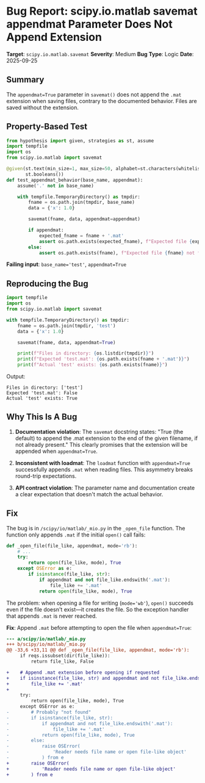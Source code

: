 # Bug Report: scipy.io.matlab savemat appendmat Parameter Does Not Append Extension

**Target**: `scipy.io.matlab.savemat`
**Severity**: Medium
**Bug Type**: Logic
**Date**: 2025-09-25

## Summary

The `appendmat=True` parameter in `savemat()` does not append the `.mat` extension when saving files, contrary to the documented behavior. Files are saved without the extension.

## Property-Based Test

```python
from hypothesis import given, strategies as st, assume
import tempfile
import os
from scipy.io.matlab import savemat

@given(st.text(min_size=1, max_size=50, alphabet=st.characters(whitelist_categories=('Lu', 'Ll'))),
       st.booleans())
def test_appendmat_behavior(base_name, appendmat):
    assume('.' not in base_name)

    with tempfile.TemporaryDirectory() as tmpdir:
        fname = os.path.join(tmpdir, base_name)
        data = {'x': 1.0}

        savemat(fname, data, appendmat=appendmat)

        if appendmat:
            expected_fname = fname + '.mat'
            assert os.path.exists(expected_fname), f"Expected file {expected_fname} not found"
        else:
            assert os.path.exists(fname), f"Expected file {fname} not found"
```

**Failing input**: `base_name='test'`, `appendmat=True`

## Reproducing the Bug

```python
import tempfile
import os
from scipy.io.matlab import savemat

with tempfile.TemporaryDirectory() as tmpdir:
    fname = os.path.join(tmpdir, 'test')
    data = {'x': 1.0}

    savemat(fname, data, appendmat=True)

    print(f"Files in directory: {os.listdir(tmpdir)}")
    print(f"Expected 'test.mat': {os.path.exists(fname + '.mat')}")
    print(f"Actual 'test' exists: {os.path.exists(fname)}")
```

Output:
```
Files in directory: ['test']
Expected 'test.mat': False
Actual 'test' exists: True
```

## Why This Is A Bug

1. **Documentation violation**: The `savemat` docstring states: "True (the default) to append the .mat extension to the end of the given filename, if not already present." This clearly promises that the extension will be appended when `appendmat=True`.

2. **Inconsistent with loadmat**: The `loadmat` function with `appendmat=True` successfully appends `.mat` when reading files. This asymmetry breaks round-trip expectations.

3. **API contract violation**: The parameter name and documentation create a clear expectation that doesn't match the actual behavior.

## Fix

The bug is in `/scipy/io/matlab/_mio.py` in the `_open_file` function. The function only appends `.mat` if the initial `open()` call fails:

```python
def _open_file(file_like, appendmat, mode='rb'):
    # ...
    try:
        return open(file_like, mode), True
    except OSError as e:
        if isinstance(file_like, str):
            if appendmat and not file_like.endswith('.mat'):
                file_like += '.mat'
            return open(file_like, mode), True
```

The problem: when opening a file for writing (`mode='wb'`), `open()` succeeds even if the file doesn't exist—it creates the file. So the exception handler that appends `.mat` is never reached.

**Fix**: Append `.mat` before attempting to open the file when `appendmat=True`:

```diff
--- a/scipy/io/matlab/_mio.py
+++ b/scipy/io/matlab/_mio.py
@@ -33,6 +33,11 @@ def _open_file(file_like, appendmat, mode='rb'):
     if reqs.issubset(dir(file_like)):
         return file_like, False

+    # Append .mat extension before opening if requested
+    if isinstance(file_like, str) and appendmat and not file_like.endswith('.mat'):
+        file_like += '.mat'
+
     try:
         return open(file_like, mode), True
     except OSError as e:
-        # Probably "not found"
-        if isinstance(file_like, str):
-            if appendmat and not file_like.endswith('.mat'):
-                file_like += '.mat'
-            return open(file_like, mode), True
-        else:
-            raise OSError(
-                'Reader needs file name or open file-like object'
-            ) from e
+        raise OSError(
+            'Reader needs file name or open file-like object'
+        ) from e
```